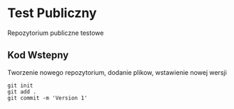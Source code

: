 # Test Publiczny
Repozytorium publiczne testowe
## Kod Wstepny
Tworzenie nowego repozytorium, dodanie plikow, wstawienie nowej wersji
```
git init
git add .
git commit -m 'Version 1'
```
